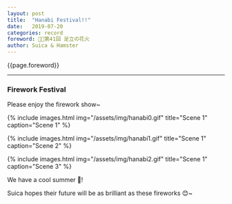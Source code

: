 ```yaml
---
layout: post
title:  "Hanabi Festival!!"
date:   2019-07-20
categories: record
foreword: 🌈🎎第41回 足立の花火
author: Suica & Hamster
---
```


{{page.foreword}}

---
### Firework Festival
Please enjoy the firework show~

{% include images.html img="/assets/img/hanabi0.gif" title="Scene 1" caption="Scene 1" %}

{% include images.html img="/assets/img/hanabi1.gif" title="Scene 1" caption="Scene 2" %}

{% include images.html img="/assets/img/hanabi2.gif" title="Scene 1" caption="Scene 3" %}

We have a cool summer 🍻!

Suica hopes their future will be as brilliant as these fireworks 😊~
